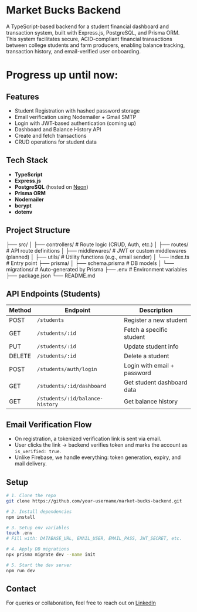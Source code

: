 # Market Bucks Backend

A TypeScript-based backend for a student financial dashboard and transaction system, built with Express.js, PostgreSQL, and Prisma ORM.
This system facilitates secure, ACID-compliant financial transactions between college students and farm producers, enabling balance tracking, transaction history, and email-verified user onboarding.

# Progress up until now: 

## Features

- Student Registration with hashed password storage
- Email verification using Nodemailer + Gmail SMTP
- Login with JWT-based authentication (coming up)
- Dashboard and Balance History API
- Create and fetch transactions
- CRUD operations for student data

## Tech Stack

- **TypeScript**
- **Express.js**
- **PostgreSQL** (hosted on [Neon](https://neon.tech))
- **Prisma ORM**
- **Nodemailer**
- **bcrypt**
- **dotenv**

## Project Structure

├── src/
│ ├── controllers/ # Route logic (CRUD, Auth, etc.)
│ ├── routes/ # API route definitions
│ ├── middlewares/ # JWT or custom middlewares (planned)
│ ├── utils/ # Utility functions (e.g., email sender)
│ └── index.ts # Entry point
├── prisma/
│ ├── schema.prisma # DB models
│ └── migrations/ # Auto-generated by Prisma
├── .env # Environment variables
├── package.json
└── README.md


## API Endpoints (Students)

| Method | Endpoint                        | Description                    |
|--------|----------------------------------|--------------------------------|
| POST   | `/students`                     | Register a new student         |
| GET    | `/students/:id`                 | Fetch a specific student       |
| PUT    | `/students/:id`                 | Update student info            |
| DELETE | `/students/:id`                 | Delete a student               |
| POST   | `/students/auth/login`          | Login with email + password    |
| GET    | `/students/:id/dashboard`       | Get student dashboard data     |
| GET    | `/students/:id/balance-history` | Get balance history            |

## Email Verification Flow

- On registration, a tokenized verification link is sent via email.
- User clicks the link → backend verifies token and marks the account as `is_verified: true`.
- Unlike Firebase, we handle everything: token generation, expiry, and mail delivery.

## Setup

```bash
# 1. Clone the repo
git clone https://github.com/your-username/market-bucks-backend.git

# 2. Install dependencies
npm install

# 3. Setup env variables
touch .env
# Fill with: DATABASE_URL, EMAIL_USER, EMAIL_PASS, JWT_SECRET, etc.

# 4. Apply DB migrations
npx prisma migrate dev --name init

# 5. Start the dev server
npm run dev
```

## Contact
For queries or collaboration, feel free to reach out on [LinkedIn](https://www.linkedin.com/in/sabih-khan-1824021a3/)
